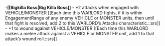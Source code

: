 -**[[Bigkilla Boss\|Big Killa Boss]]**
    -   +2 attacks when engaged with VEHICLE/MONSTER [[Each time this WARLORD fights, if it is within EngagementRange of any enemy VEHICLE or MONSTER units, then until that fight is resolved, add 2 to this WARLORD’s Attacks characteristic.::srs]]
    -   +1 to wound against VEHICLE/MONSTER [[Each time this WARLORD makes a melee attack against a VEHICLE or MONSTER unit, add 1 to that attack’s wound roll.::srs]]